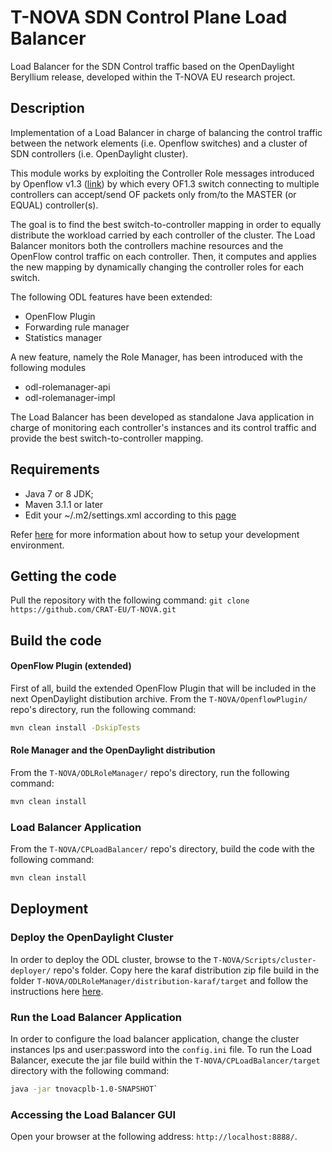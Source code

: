 # T-NOVA SDN Control Plane Load Balancer

Load Balancer for the SDN Control traffic based on the OpenDaylight Beryllium release, developed within the T-NOVA EU research project.

## Description

Implementation of a Load Balancer in charge of balancing the control traffic between the network elements (i.e. Openflow switches) and a cluster of SDN controllers (i.e. OpenDaylight cluster).

This module works by exploiting the Controller Role messages introduced by Openflow v1.3 ([link](https://www.opennetworking.org/images/stories/downloads/sdn-resources/onf-specifications/openflow/openflow-spec-v1.3.0.pdf)) by which every OF1.3 switch connecting to multiple controllers can accept/send OF packets only from/to the MASTER (or EQUAL) controller(s).

The goal is to find the best switch-to-controller mapping in order to equally distribute the workload carried by each controller of the cluster. The Load Balancer monitors both the controllers machine resources and the OpenFlow control traffic on each controller. Then, it computes and applies the new mapping by dynamically changing the controller roles for each switch.

The following ODL features have been extended:
  * OpenFlow Plugin
  * Forwarding rule manager
  * Statistics manager

A new feature, namely the Role Manager, has been introduced with the following modules
  * odl-rolemanager-api 
  * odl-rolemanager-impl

The Load Balancer has been developed as standalone Java application in charge of monitoring each controller's instances and its control traffic and provide the best switch-to-controller mapping.

## Requirements
  * Java 7 or 8 JDK;
  * Maven 3.1.1 or later
  * Edit your ~/.m2/settings.xml according to this [page](https://wiki.opendaylight.org/view/GettingStarted:Development_Environment_Setup)

Refer [here](https://wiki.opendaylight.org/view/GettingStarted:Development_Environment_Setup) for more information about how to setup your development environment.

## Getting the code
Pull the repository with the following command: `git clone https://github.com/CRAT-EU/T-NOVA.git`

## Build the code
#### OpenFlow Plugin (extended)
First of all, build the extended OpenFlow Plugin that will be included in the next OpenDaylight distibution archive.
From the `T-NOVA/OpenflowPlugin/` repo's directory, run the following command: 

```sh
mvn clean install -DskipTests
```

#### Role Manager and the OpenDaylight distribution
From the `T-NOVA/ODLRoleManager/` repo's directory, run the following command: 

```sh
mvn clean install
```

### Load Balancer Application
From the `T-NOVA/CPLoadBalancer/` repo's directory, build the code with the following command: 

```sh
mvn clean install
```

## Deployment

### Deploy the OpenDaylight Cluster
In order to deploy the ODL cluster, browse to the `T-NOVA/Scripts/cluster-deployer/` repo's folder. Copy here the karaf distribution zip file build in the folder `T-NOVA/ODLRoleManager/distribution-karaf/target` and follow the instructions here [here](https://github.com/CRAT-EU/T-NOVA/tree/master/Scripts/cluster-deployer).

### Run the Load Balancer Application
In order to configure the load balancer application, change the cluster instances Ips and user:password into the `config.ini` file.
To run the Load Balancer, execute the jar file build within the `T-NOVA/CPLoadBalancer/target` directory with the following command: 

```sh
java -jar tnovacplb-1.0-SNAPSHOT`
```

### Accessing the Load Balancer GUI
Open your browser at the following address: `http://localhost:8888/`.
